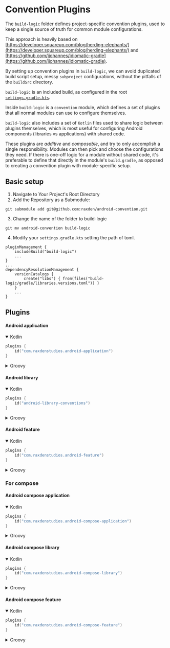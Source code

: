 # Convention Plugins

The `build-logic` folder defines project-specific convention plugins, used to keep a single
source of truth for common module configurations.

This approach is heavily based on
[https://developer.squareup.com/blog/herding-elephants/](https://developer.squareup.com/blog/herding-elephants/)
and
[https://github.com/jjohannes/idiomatic-gradle](https://github.com/jjohannes/idiomatic-gradle).

By setting up convention plugins in `build-logic`, we can avoid duplicated build script setup,
messy `subproject` configurations, without the pitfalls of the `buildSrc` directory.

`build-logic` is an included build, as configured in the root
[`settings.gradle.kts`](../settings.gradle.kts).

Inside `build-logic` is a `convention` module, which defines a set of plugins that all normal
modules can use to configure themselves.

`build-logic` also includes a set of `Kotlin` files used to share logic between plugins themselves,
which is most useful for configuring Android components (libraries vs applications) with shared
code.

These plugins are *additive* and *composable*, and try to only accomplish a single responsibility.
Modules can then pick and choose the configurations they need.
If there is one-off logic for a module without shared code, it's preferable to define that directly
in the module's `build.gradle`, as opposed to creating a convention plugin with module-specific
setup.

## Basic setup

1. Navigate to Your Project's Root Directory
2. Add the Repository as a Submodule:

```
git submodule add git@github.com:raxden/android-convention.git
```
3. Change the name of the folder to build-logic
```
git mv android-convention build-logic
```
4. Modify your `settings.gradle.kts` setting the path of toml.
```
pluginManagement {
    includeBuild("build-logic")
    ...
}
...
dependencyResolutionManagement {
    versionCatalogs {
        create("libs") { from(files("build-logic/gradle/libraries.versions.toml")) }
    }
    ...
}
```

## Plugins

#### Android application

<details open><summary>Kotlin</summary>

```kt
plugins {
    id("com.raxdenstudios.android-application")
}
```

</details>

<details><summary>Groovy</summary>

```groovy
plugins {
    id 'com.raxdenstudios.android-application'
}
```

</details>

#### Android library

<details open><summary>Kotlin</summary>

```kt
plugins {
    id("android-library-conventions")
}
```

</details>

<details><summary>Groovy</summary>

```groovy
plugins {
    id 'com.raxdenstudios.android-library'
}
```

</details>

#### Android feature

<details open><summary>Kotlin</summary>

```kt
plugins {
    id("com.raxdenstudios.android-feature")
}
```

</details>

<details><summary>Groovy</summary>

```groovy
plugins {
    id 'com.raxdenstudios.android-feature'
}
```

</details>

### For compose

#### Android compose application

<details open><summary>Kotlin</summary>

```kt
plugins {
    id("com.raxdenstudios.android-compose-application")
}
```

</details>

<details><summary>Groovy</summary>

```groovy
plugins {
    id 'com.raxdenstudios.android-compose-application'
}
```

</details>

#### Android compose library

<details open><summary>Kotlin</summary>

```kt
plugins {
    id("com.raxdenstudios.android-compose-library")
}
```

</details>

<details><summary>Groovy</summary>

```groovy
plugins {
    id 'com.raxdenstudios.android-compose-library'
}
```

</details>

#### Android compose feature

<details open><summary>Kotlin</summary>

```kt
plugins {
    id("com.raxdenstudios.android-compose-feature")
}
```

</details>

<details><summary>Groovy</summary>

```groovy
plugins {
    id 'com.raxdenstudios.android-compose-feature'
}
```

</details>
